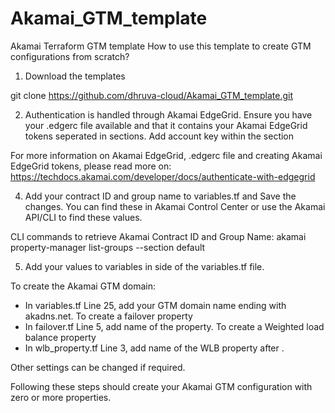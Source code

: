 # Akamai_GTM_template
Akamai Terraform GTM template 
How to use this template to create GTM configurations from scratch?

1) Download the templates

git clone https://github.com/dhruva-cloud/Akamai_GTM_template.git

2) Authentication is handled through Akamai EdgeGrid. Ensure you have your .edgerc file available and that it contains your Akamai EdgeGrid tokens seperated in sections. Add account key within the section

For more information on Akamai EdgeGrid, .edgerc file and creating Akamai EdgeGrid tokens, please read more on: https://techdocs.akamai.com/developer/docs/authenticate-with-edgegrid

4) Add your contract ID and group name to variables.tf and Save the changes. You can find these in Akamai Control Center or use the Akamai API/CLI to find these values. 

CLI commands to retrieve Akamai Contract ID and Group Name:
akamai property-manager list-groups --section default

5) Add your values to variables in side of the variables.tf file.

To create the Akamai GTM domain:
- In variables.tf Line 25, add your GTM domain name ending with akadns.net.
To create a failover property
- In failover.tf Line 5, add name of the property.
To create a Weighted load balance property
- In wlb_property.tf Line 3, add name of the WLB property after .

Other settings can be changed if required.

Following these steps should create your Akamai GTM configuration with zero or more properties.

